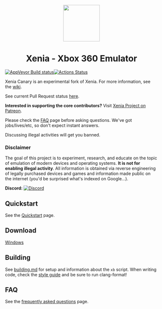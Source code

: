 <p align="center">
    <a href="https://github.com/xenia-canary/xenia-canary/tree/canary/assets/icon">
        <img height="120px" src="https://raw.githubusercontent.com/xenia-canary/xenia-canary/canary/assets/icon/256.png" />
    </a>
</p>
<h1 align="center">Xenia - Xbox 360 Emulator</h1>

[![AppVeyor Build status](https://ci.appveyor.com/api/projects/status/5fs0ia3031l9rbpo/branch/canary?svg=true)](https://ci.appveyor.com/project/chris-hawley/xenia-canary/branch/canary)<!--[![Azure Build Status](https://dev.azure.com/xenia-canary/xenia-canary/_apis/build/status/xenia-canary.xenia-canary?branchName=canary)](https://dev.azure.com/xenia-canary/xenia-canary/_build/latest?definitionId=1&branchName=canary)-->[![Actions Status](https://github.com/xenia-canary/xenia-canary/workflows/main/badge.svg)](https://github.com/xenia-canary/xenia-canary/actions)
<!--[Linux](https://travis-ci.org/xenia-project/xenia) | [![Build status](https://travis-ci.org/xenia-project/xenia.svg?branch=master)](https://travis-ci.org/xenia-project/xenia)-->

Xenia Canary is an experimental fork of Xenia. For more information, see the
[wiki](https://github.com/xenia-canary/xenia-canary/wiki).

See current Pull Request status [here](https://github.com/xenia-canary/xenia-canary/wiki/PR-status).

**Interested in supporting the core contributors?** Visit
[Xenia Project on Patreon](https://www.patreon.com/xenia_project).

Please check the [FAQ](https://github.com/xenia-project/xenia/wiki/FAQ) page before asking questions.
We've got jobs/lives/etc, so don't expect instant answers.

Discussing illegal activities will get you banned.

### Disclaimer

The goal of this project is to experiment, research, and educate on the topic
of emulation of modern devices and operating systems. **It is not for enabling
illegal activity**. All information is obtained via reverse engineering of
legally purchased devices and games and information made public on the internet
(you'd be surprised what's indexed on Google...).

**Discord:** [![Discord](https://img.shields.io/discord/533275703882547200?logo=discord)](https://discord.gg/jydhhRQ)

## Quickstart

See the [Quickstart](https://github.com/xenia-project/xenia/wiki/Quickstart) page.

## Download
[Windows](https://ci.appveyor.com/api/projects/chris-hawley/xenia-canary/artifacts/xenia-canary.zip?branch=canary&job=Configuration:%20Release&pr=false)

<!--Quite a few real games run. Quite a few don't.
See the [Game compatibility list](https://github.com/xenia-project/game-compatibility/issues)
for currently tracked games, and feel free to contribute your own updates,
screenshots, and information there following the [existing conventions](https://github.com/xenia-project/game-compatibility/blob/master/README.md).-->

## Building

See [building.md](docs/building.md) for setup and information about the
`xb` script. When writing code, check the [style guide](docs/style_guide.md)
and be sure to run clang-format!

<!--## Contributors Wanted!
<!--
Have some spare time, know advanced C++, and want to write an emulator?
Contribute! There's a ton of work that needs to be done, a lot of which
is wide open greenfield fun.
<!--
**For general rules and guidelines please see [CONTRIBUTING.md](.github/CONTRIBUTING.md).**
<!--
Fixes and optimizations are always welcome (please!), but in addition to
that there are some major work areas still untouched:
<!--
* Help work through [missing functionality/bugs in games](https://github.com/xenia-project/xenia/labels/compat)
* Add input drivers for [DualShock4 (PS4) controllers](https://github.com/xenia-project/xenia/issues/60) (or anything else)
* Skilled with Linux? A strong contributor is needed to [help with porting](https://github.com/xenia-project/xenia/labels/cross%20platform)
<!--
See more projects [good for contributors](https://github.com/xenia-project/xenia/labels/good%20first%20issue). It's a good idea to ask on Discord and check the issues page before beginning work on
something.
-->
## FAQ

See the [frequently asked questions](https://github.com/xenia-project/xenia/wiki/FAQ) page.
